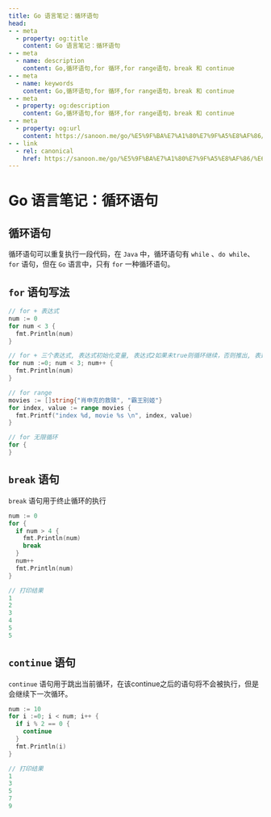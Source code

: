 ```yaml
---
title: Go 语言笔记：循环语句
head:
- - meta
  - property: og:title
    content: Go 语言笔记：循环语句
- - meta
  - name: description
    content: Go,循环语句,for 循环,for range语句，break 和 continue
- - meta
  - name: keywords
    content: Go,循环语句,for 循环,for range语句，break 和 continue
- - meta
  - property: og:description
    content: Go,循环语句,for 循环,for range语句，break 和 continue
- - meta
  - property: og:url
    content: https://sanoon.me/go/%E5%9F%BA%E7%A1%80%E7%9F%A5%E8%AF%86/%E6%9D%A1%E4%BB%B6%E8%AF%AD%E5%8F%A5
- - link
  - rel: canonical
    href: https://sanoon.me/go/%E5%9F%BA%E7%A1%80%E7%9F%A5%E8%AF%86/%E6%9D%A1%E4%BB%B6%E8%AF%AD%E5%8F%A5
---
```

  
# Go 语言笔记：循环语句

## 循环语句

循环语句可以重复执行一段代码，在 `Java` 中，循环语句有 `while` 、`do while`、`for` 语句，但在 `Go` 语言中，只有 `for` 一种循环语句。

## `for` 语句写法

```go
// for + 表达式
num := 0
for num < 3 {
  fmt.Println(num)
}

// for + 三个表达式, 表达式初始化变量, 表达式2如果未true则循环继续，否则推出, 表达式3为循环后变量的变化
for num :=0; num < 3; num++ {
  fmt.Println(num)
}

// for range
movies := []string{"肖申克的救赎", "霸王别姬"}
for index, value := range movies {
  fmt.Printf("index %d, movie %s \n", index, value)
}

// for 无限循环
for {
}
```

## `break` 语句

`break` 语句用于终止循环的执行

```go
num := 0
for {
  if num > 4 {
    fmt.Println(num)
    break
  }
  num++
  fmt.Println(num)
}

// 打印结果
1
2
3
4
5
5
```

## `continue` 语句

`continue` 语句用于跳出当前循环，在该continue之后的语句将不会被执行，但是会继续下一次循环。

```go
num := 10
for i :=0; i < num; i++ {
  if i % 2 == 0 {
    continue
  }
  fmt.Println(i)
}

// 打印结果
1
3
5
7
9
```


